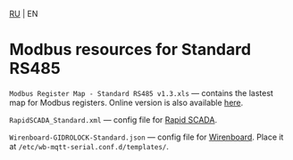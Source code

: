 [RU](README.md) | EN


# Modbus resources for Standard RS485
``Modbus Register Map - Standard RS485 v1.3.xls`` — contains the lastest map for Modbus registers. Online version is also available [here](https://docs.google.com/spreadsheets/d/1Ok_58PskECSppqS1aFtJt0gJQCIue_p_/edit?usp=sharing&ouid=106773498671056688162&rtpof=true&sd=true).

``RapidSCADA_Standard.xml`` — config file for [Rapid SCADA](https://rapidscada.org/).

``Wirenboard-GIDROLOCK-Standard.json`` — config file for [Wirenboard](https://wirenboard.com/). Place it at ``/etc/wb-mqtt-serial.conf.d/templates/``.
